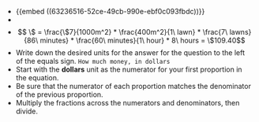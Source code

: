 - {{embed ((63236516-52ce-49cb-990e-ebf0c093fbdc))}}
-
- $$ \$ = \frac{\$7}{1000m^2} * \frac{400m^2}{1\ lawn} * \frac{7\ lawns}{86\ minutes} * \frac{60\ minutes}{1\ hour} * 8\ hours = \$109.40$$
- Write down the desired units for the answer for the question to the left of the equals sign. `How much money, in dollars`
- Start with the **dollars** unit as the numerator for your first proportion in the equation.
- Be sure that the numerator of each proportion matches the denominator of the previous proportion.
- Multiply the fractions across the numerators and denominators, then divide.
